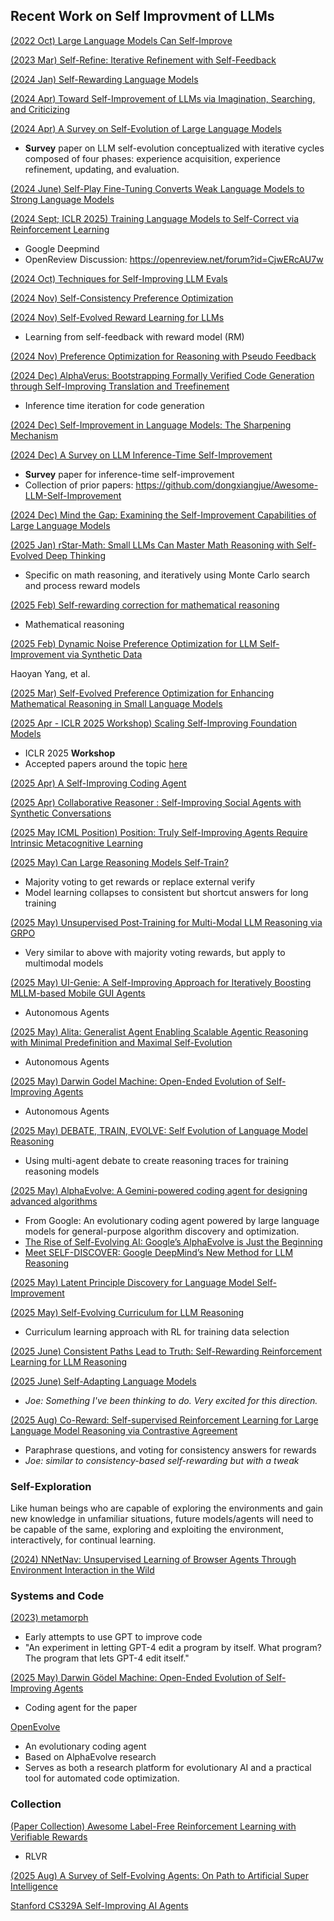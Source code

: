 ## Recent Work on Self Improvment of LLMs

[(2022 Oct) Large Language Models Can Self-Improve](https://arxiv.org/abs/2210.11610)

[(2023 Mar) Self-Refine: Iterative Refinement with Self-Feedback](https://arxiv.org/abs/2303.17651)

[(2024 Jan) Self-Rewarding Language Models](https://arxiv.org/abs/2401.10020)

[(2024 Apr) Toward Self-Improvement of LLMs via Imagination, Searching, and Criticizing](https://arxiv.org/abs/2404.12253)

[(2024 Apr) A Survey on Self-Evolution of Large Language Models](https://arxiv.org/abs/2404.14387)

- **Survey** paper on LLM self-evolution conceptualized with iterative cycles composed of four phases: experience acquisition, experience refinement, updating, and evaluation.

[(2024 June) Self-Play Fine-Tuning Converts Weak Language Models to Strong Language Models](https://arxiv.org/abs/2401.01335)

[(2024 Sept; ICLR 2025) Training Language Models to Self-Correct via Reinforcement Learning](https://arxiv.org/abs/2409.12917)

- Google Deepmind
- OpenReview Discussion: https://openreview.net/forum?id=CjwERcAU7w

[(2024 Oct) Techniques for Self-Improving LLM Evals](https://arize.com/blog/techniques-for-self-improving-llm-evals/)

[(2024 Nov) Self-Consistency Preference Optimization](https://arxiv.org/abs/2411.04109)

[(2024 Nov) Self-Evolved Reward Learning for LLMs](https://arxiv.org/abs/2411.00418)

- Learning from self-feedback with reward model (RM)

[(2024 Nov) Preference Optimization for Reasoning with Pseudo Feedback](https://arxiv.org/abs/2411.16345)

[(2024 Dec) AlphaVerus: Bootstrapping Formally Verified Code Generation through Self-Improving Translation and Treefinement](https://arxiv.org/abs/2412.06176)

- Inference time iteration for code generation

[(2024 Dec) Self-Improvement in Language Models: The Sharpening Mechanism](https://arxiv.org/abs/2412.01951)

[(2024 Dec) A Survey on LLM Inference-Time Self-Improvement](https://arxiv.org/pdf/2412.14352)

- **Survey** paper for inference-time self-improvement
- Collection of prior papers: https://github.com/dongxiangjue/Awesome-LLM-Self-Improvement

[(2024 Dec) Mind the Gap: Examining the Self-Improvement Capabilities of Large Language Models](https://arxiv.org/abs/2412.02674)

[(2025 Jan) rStar-Math: Small LLMs Can Master Math Reasoning with Self-Evolved Deep Thinking](https://arxiv.org/abs/2501.04519)

- Specific on math reasoning, and iteratively using Monte Carlo search and process reward models

[(2025 Feb) Self-rewarding correction for mathematical reasoning](https://arxiv.org/abs/2502.19613)

- Mathematical reasoning

[(2025 Feb) Dynamic Noise Preference Optimization for LLM Self-Improvement via Synthetic Data](https://arxiv.org/abs/2502.05400)

Haoyan Yang, et al.

[(2025 Mar) Self-Evolved Preference Optimization for Enhancing Mathematical Reasoning in Small Language Models](https://arxiv.org/abs/2503.04813)

[(2025 Apr - ICLR 2025 Workshop) Scaling Self-Improving Foundation Models](https://sites.google.com/berkeley.edu/selfimprovingfoundationmodels/home)

- ICLR 2025 **Workshop**
- Accepted papers around the topic [here](https://sites.google.com/berkeley.edu/selfimprovingfoundationmodels/accepted-papers)

[(2025 Apr) A Self-Improving Coding Agent](https://arxiv.org/abs/2504.15228)

[(2025 Apr) Collaborative Reasoner : Self-Improving Social Agents with Synthetic Conversations](https://ai.meta.com/research/publications/collaborative-reasoner-self-improving-social-agents-with-synthetic-conversations/)

[(2025 May ICML Position) Position: Truly Self-Improving Agents Require Intrinsic Metacognitive Learning](https://openreview.net/forum?id=4KhDd0Ozqe)

[(2025 May) Can Large Reasoning Models Self-Train?](https://arxiv.org/abs/2505.21444)

- Majority voting to get rewards or replace external verify
- Model learning collapses to consistent but shortcut answers for long training

[(2025 May) Unsupervised Post-Training for Multi-Modal LLM Reasoning via GRPO](https://arxiv.org/abs/2505.22453)

- Very similar to above with majority voting rewards, but apply to multimodal models

[(2025 May) UI-Genie: A Self-Improving Approach for Iteratively Boosting MLLM-based Mobile GUI Agents](https://arxiv.org/abs/2505.21496)

- Autonomous Agents

[(2025 May) Alita: Generalist Agent Enabling Scalable Agentic Reasoning with Minimal Predefinition and Maximal Self-Evolution](https://arxiv.org/abs/2505.20286)

- Autonomous Agents

[(2025 May) Darwin Godel Machine: Open-Ended Evolution of Self-Improving Agents](https://arxiv.org/abs/2505.22954)

- Autonomous Agents

[(2025 May) DEBATE, TRAIN, EVOLVE: Self Evolution of Language Model Reasoning](https://arxiv.org/abs/2505.15734)

- Using multi-agent debate to create reasoning traces for training reasoning models

[(2025 May) AlphaEvolve: A Gemini-powered coding agent for designing advanced algorithms](https://deepmind.google/discover/blog/alphaevolve-a-gemini-powered-coding-agent-for-designing-advanced-algorithms/)

- From Google: An evolutionary coding agent powered by large language models for general-purpose algorithm discovery and optimization.
- [The Rise of Self-Evolving AI: Google’s AlphaEvolve is Just the Beginning](https://www.linkedin.com/pulse/rise-self-evolving-ai-googles-alphaevolve-just-beginning-reddy-oqojc)
- [Meet SELF-DISCOVER: Google DeepMind’s New Method for LLM Reasoning](https://jrodthoughts.medium.com/meet-self-discover-google-deepminds-new-method-for-llm-reasoning-4f3fdc547926)

[(2025 May) Latent Principle Discovery for Language Model Self-Improvement](https://arxiv.org/abs/2505.16927)

[(2025 May) Self-Evolving Curriculum for LLM Reasoning](https://arxiv.org/abs/2505.14970)

- Curriculum learning approach with RL for training data selection

[(2025 June) Consistent Paths Lead to Truth: Self-Rewarding Reinforcement Learning for LLM Reasoning](https://arxiv.org/pdf/2506.08745)

[(2025 June) Self-Adapting Language Models](https://arxiv.org/pdf/2506.10943)

- _Joe: Something I've been thinking to do. Very excited for this direction._

[(2025 Aug) Co-Reward: Self-supervised Reinforcement Learning for Large Language Model Reasoning via Contrastive Agreement](https://arxiv.org/abs/2508.00410)

- Paraphrase questions, and voting for consistency answers for rewards
- _Joe: similar to consistency-based self-rewarding but with a tweak_

### Self-Exploration

Like human beings who are capable of exploring the environments and gain new knowledge in unfamiliar situations, future models/agents will need to be capable of the same, exploring and exploiting the environment, interactively, for continual learning.

[(2024) NNetNav: Unsupervised Learning of Browser Agents Through Environment Interaction in the Wild](https://www.nnetnav.dev/)


### Systems and Code

[(2023) metamorph](https://github.com/victorb/metamorph/)

- Early attempts to use GPT to improve code
- "An experiment in letting GPT-4 edit a program by itself. What program? The program that lets GPT-4 edit itself."

[(2025 May) Darwin Gödel Machine: Open-Ended Evolution of Self-Improving Agents](https://github.com/jennyzzt/dgm)

- Coding agent for the paper

[OpenEvolve](https://github.com/codelion/openevolve)
- An evolutionary coding agent
- Based on AlphaEvolve research
- Serves as both a research platform for evolutionary AI and a practical tool for automated code optimization.

### Collection

[(Paper Collection) Awesome Label-Free Reinforcement Learning with Verifiable Rewards](https://github.com/QingyangZhang/Label-Free-RLVR/)

- RLVR

[(2025 Aug) A Survey of Self-Evolving Agents: On Path to Artificial Super Intelligence](https://arxiv.org/abs/2507.21046)

[Stanford CS329A Self-Improving AI Agents](https://cs329a.stanford.edu/)

